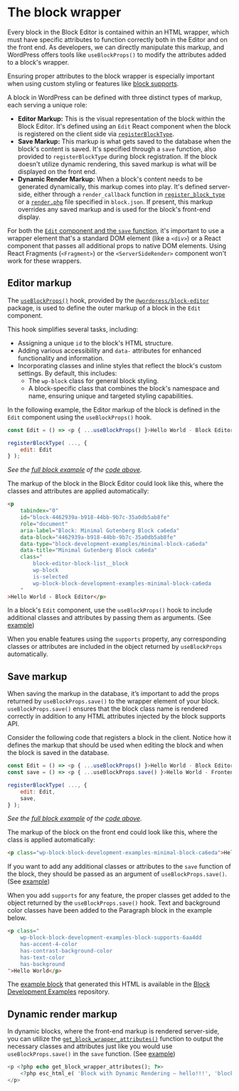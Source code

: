 # The block wrapper

Every block in the Block Editor is contained within an HTML wrapper, which must have specific attributes to function correctly both in the Editor and on the front end. As developers, we can directly manipulate this markup, and WordPress offers tools like `useBlockProps()` to modify the attributes added to a block's wrapper.

Ensuring proper attributes to the block wrapper is especially important when using custom styling or features like [block supports](https://developer.wordpress.org/block-editor/reference-guides/block-api/block-supports/).

A block in WordPress can be defined with three distinct types of markup, each serving a unique role:

- **Editor Markup:** This is the visual representation of the block within the Block Editor. It's defined using an `Edit` React component when the block is registered on the client side via [`registerBlockType`](https://developer.wordpress.org/block-editor/reference-guides/block-api/block-registration/#registerblocktype).
- **Save Markup:** This markup is what gets saved to the database when the block's content is saved. It's specified through a `save` function, also provided to `registerBlockType` during block registration. If the block doesn't utilize dynamic rendering, this saved markup is what will be displayed on the front end.
- **Dynamic Render Markup:** When a block's content needs to be generated dynamically, this markup comes into play. It's defined server-side, either through a `render_callback` function in [`register_block_type`](https://developer.wordpress.org/reference/functions/register_block_type/) or a [`render.php`](https://developer.wordpress.org/block-editor/reference-guides/block-api/block-metadata/#render) file specified in `block.json`. If present, this markup overrides any saved markup and is used for the block's front-end display.

For both the [`Edit` component and the `save` function](https://developer.wordpress.org/block-editor/reference-guides/block-api/block-edit-save/), it's important to use a wrapper element that's a standard DOM element (like a `<div>`) or a React component that passes all additional props to native DOM elements. Using React Fragments (`<Fragment>`) or the `<ServerSideRender>` component won't work for these wrappers.

## Editor markup

The [`useBlockProps()`](https://developer.wordpress.org/block-editor/reference-guides/packages/packages-block-editor/#useblockprops) hook, provided by the [`@wordpress/block-editor`](https://developer.wordpress.org/block-editor/reference-guides/packages/packages-block-editor) package, is used to define the outer markup of a block in the `Edit` component.

This hook simplifies several tasks, including:

- Assigning a unique `id` to the block's HTML structure.
- Adding various accessibility and `data-` attributes for enhanced functionality and information.
- Incorporating classes and inline styles that reflect the block's custom settings. By default, this includes:
    - The `wp-block` class for general block styling.
    - A block-specific class that combines the block's namespace and name, ensuring unique and targeted styling capabilities.

In the following example, the Editor markup of the block is defined in the `Edit` component using the `useBlockProps()` hook.

```js
const Edit = () => <p { ...useBlockProps() }>Hello World - Block Editor</p>;

registerBlockType( ..., {
	edit: Edit
} );
```

_See the [full block example](https://github.com/WordPress/block-development-examples/tree/trunk/plugins/minimal-block-ca6eda) of the [code above](https://github.com/WordPress/block-development-examples/blob/trunk/plugins/minimal-block-ca6eda/src/index.js)._

The markup of the block in the Block Editor could look like this, where the classes and attributes are applied automatically:

```html
<p
    tabindex="0"
    id="block-4462939a-b918-44bb-9b7c-35a0db5ab8fe"
    role="document"
    aria-label="Block: Minimal Gutenberg Block ca6eda"
    data-block="4462939a-b918-44bb-9b7c-35a0db5ab8fe"
    data-type="block-development-examples/minimal-block-ca6eda"
    data-title="Minimal Gutenberg Block ca6eda"
    class="
        block-editor-block-list__block
        wp-block
        is-selected
        wp-block-block-development-examples-minimal-block-ca6eda
    "
>Hello World - Block Editor</p>
```

In a block's `Edit` component, use the `useBlockProps()` hook to include additional classes and attributes by passing them as arguments. (See [example](https://github.com/WordPress/block-development-examples/blob/trunk/plugins/stylesheets-79a4c3/src/edit.js))

When you enable features using the `supports` property, any corresponding classes or attributes are included in the object returned by `useBlockProps` automatically.

## Save markup

When saving the markup in the database, it’s important to add the props returned by `useBlockProps.save()` to the wrapper element of your block. `useBlockProps.save()` ensures that the block class name is rendered correctly in addition to any HTML attributes injected by the block supports API.

Consider the following code that registers a block in the client. Notice how it defines the markup that should be used when editing the block and when the block is saved in the database.

```js
const Edit = () => <p { ...useBlockProps() }>Hello World - Block Editor</p>;
const save = () => <p { ...useBlockProps.save() }>Hello World - Frontend</p>;

registerBlockType( ..., {
	edit: Edit,
	save,
} );
```

_See the [full block example](https://github.com/WordPress/block-development-examples/tree/trunk/plugins/minimal-block-ca6eda) of the [code above](https://github.com/WordPress/block-development-examples/blob/trunk/plugins/minimal-block-ca6eda/src/index.js)._

The markup of the block on the front end could look like this, where the class is applied automatically:

```html
<p class="wp-block-block-development-examples-minimal-block-ca6eda">Hello World – Frontend</p>
```

If you want to add any additional classes or attributes to the `save` function of the block, they should be passed as an argument of `useBlockProps.save()`. (See [example](https://github.com/WordPress/block-development-examples/blob/trunk/plugins/stylesheets-79a4c3/src/save.js))

When you add `supports` for any feature, the proper classes get added to the object returned by the `useBlockProps.save()` hook. Text and background color classes have been added to the Paragraph block in the example below.

```html
<p class="
    wp-block-block-development-examples-block-supports-6aa4dd
    has-accent-4-color
    has-contrast-background-color
    has-text-color
    has-background
">Hello World</p>
```

The [example block](https://github.com/WordPress/block-development-examples/tree/trunk/plugins/block-supports-6aa4dd) that generated this HTML is available in the [Block Development Examples](https://github.com/WordPress/block-development-examples) repository.

## Dynamic render markup

In dynamic blocks, where the front-end markup is rendered server-side, you can utilize the [`get_block_wrapper_attributes()`](https://developer.wordpress.org/reference/functions/get_block_wrapper_attributes/) function to output the necessary classes and attributes just like you would use `useBlockProps.save()` in the `save` function. (See [example](https://github.com/WordPress/block-development-examples/blob/f68640f42d993f0866d1879f67c73910285ca114/plugins/block-dynamic-rendering-64756b/src/render.php#L11))

```php
<p <?php echo get_block_wrapper_attributes(); ?>>
	<?php esc_html_e( 'Block with Dynamic Rendering – hello!!!', 'block-development-examples' ); ?>
</p>
```
